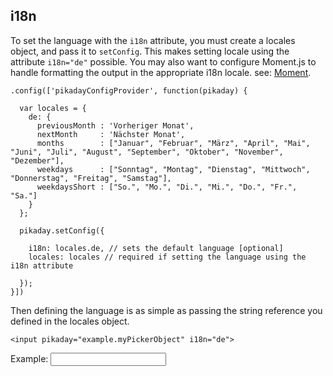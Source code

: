 ## <a name="i18n"></a> i18n

To set the language with the `i18n` attribute, you must create a locales object, and pass it to `setConfig`. This makes setting locale using the attribute `i18n="de"` possible. You may also want to configure Moment.js to handle formatting the output in the appropriate i18n locale. see: [Moment](http://momentjs.com/docs/#/i18n/instance-locale/).

```JS
.config(['pikadayConfigProvider', function(pikaday) {

  var locales = {
    de: {
      previousMonth : 'Vorheriger Monat',
      nextMonth     : 'Nächster Monat',
      months        : ["Januar", "Februar", "März", "April", "Mai", "Juni", "Juli", "August", "September", "Oktober", "November", "Dezember"],
      weekdays      : ["Sonntag", "Montag", "Dienstag", "Mittwoch", "Donnerstag", "Freitag", "Samstag"],
      weekdaysShort : ["So.", "Mo.", "Di.", "Mi.", "Do.", "Fr.", "Sa."]
    }
  };

  pikaday.setConfig({

    i18n: locales.de, // sets the default language [optional]
    locales: locales // required if setting the language using the i18n attribute

  });
}])
```

Then defining the language is as simple as passing the string reference you defined in the locales object.

```
<input pikaday="example.myPickerObject" i18n="de">
```
Example: <input pikaday="example.myPickerObject5" i18n="de">

